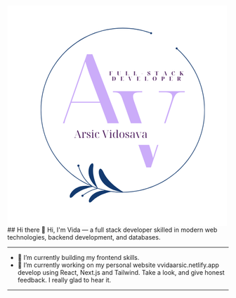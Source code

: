 <img src = "twopurplewhite.png" alt = "Arsic Vidosava" style = "display:flex; text-align: center;"/>
## Hi there 👋
Hi, I'm Vida — a full stack developer skilled in modern web technologies, backend development, and databases.

---

- 🌱 I’m currently building my frontend skills.
- 🔭 I’m currently working on my personal website vvidaarsic.netlify.app develop using React, Next.js and Tailwind. Take a look, and give honest feedback. I really glad to hear it.
  
---

<!--
**Vidosava98/Vidosava98** is a ✨ _special_ ✨ repository because its `README.md` (this file) appears on your GitHub profile.

Here are some ideas to get you started:

- 🔭 I’m currently working on ...
- 🌱 I’m currently learning ...
- 👯 I’m looking to collaborate on ...
- 🤔 I’m looking for help with ...
- 💬 Ask me about ...
- 📫 How to reach me: ...
- 😄 Pronouns: ...
- ⚡ Fun fact: ...
-->

